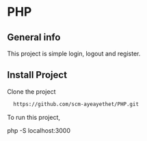 
# PHP

## General info
This project is simple login, logout and register.

## Install Project

Clone the project

```bash
  https://github.com/scm-ayeayethet/PHP.git
```

To run this project,

php -S localhost:3000
